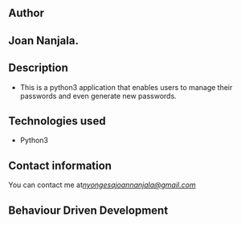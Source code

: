 ## Author
## Joan Nanjala.

## Description
* This is a python3 application that enables users to manage their passwords and even generate new passwords.

## Technologies used
* Python3

## Contact information
You can contact me at*nyongesajoannanjala@gmail.com*

## Behaviour Driven Development
